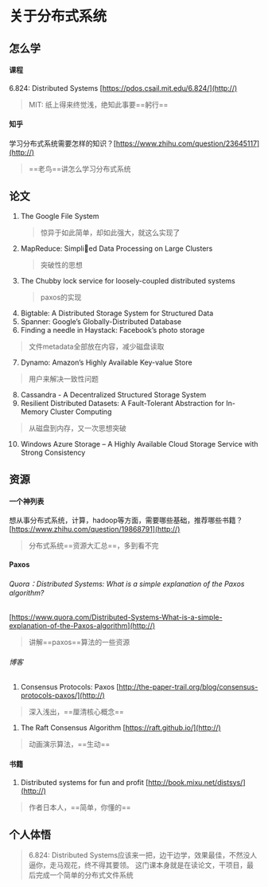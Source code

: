 # 关于分布式系统

## 怎么学

#### 课程
6.824: Distributed Systems [https://pdos.csail.mit.edu/6.824/](http://)
>MIT: 纸上得来终觉浅，绝知此事要==躬行==

#### 知乎
学习分布式系统需要怎样的知识？[https://www.zhihu.com/question/23645117](http://)
>==老鸟==讲怎么学习分布式系统


## 论文
1. The Google File System 
    >惊异于如此简单，却如此强大，就这么实现了
2. MapReduce: Simplied Data Processing on Large Clusters
   >突破性的思想
3. The Chubby lock service for loosely-coupled distributed systems
   >paxos的实现
4. Bigtable: A Distributed Storage System for Structured Data
5. Spanner: Google’s Globally-Distributed Database
6. Finding a needle in Haystack: Facebook’s photo storage
  >文件metadata全部放在内容，减少磁盘读取
7. Dynamo: Amazon’s Highly Available Key-value Store
  >用户来解决一致性问题
8. Cassandra - A Decentralized Structured Storage System
9. Resilient Distributed Datasets: A Fault-Tolerant Abstraction for In-Memory Cluster Computing
>从磁盘到内存，又一次思想突破
10. Windows Azure Storage – A Highly Available Cloud Storage Service with Strong Consistency

## 资源
#### 一个神列表
想从事分布式系统，计算，hadoop等方面，需要哪些基础，推荐哪些书籍？
[https://www.zhihu.com/question/19868791](http://)
>分布式系统==资源大汇总==，多到看不完

#### Paxos
###### Quora：Distributed Systems: What is a simple explanation of the Paxos algorithm?
[https://www.quora.com/Distributed-Systems-What-is-a-simple-explanation-of-the-Paxos-algorithm](http://)
>讲解==paxos==算法的一些资源


###### 博客
1. Consensus Protocols: Paxos
[http://the-paper-trail.org/blog/consensus-protocols-paxos/](http://)
>深入浅出，==厘清核心概念==

1. The Raft Consensus Algorithm 
[https://raft.github.io/](http://)
>动画演示算法，==生动==

#### 书籍
1. Distributed systems for fun and profit
[http://book.mixu.net/distsys/](http://)
>作者日本人，==简单，你懂的==


## 个人体悟
>6.824: Distributed Systems应该来一把，边干边学，效果最佳，不然没人逼你，走马观花，终不得其要领。
>这门课本身就是在读论文，干项目，最后完成一个简单的分布式文件系统

